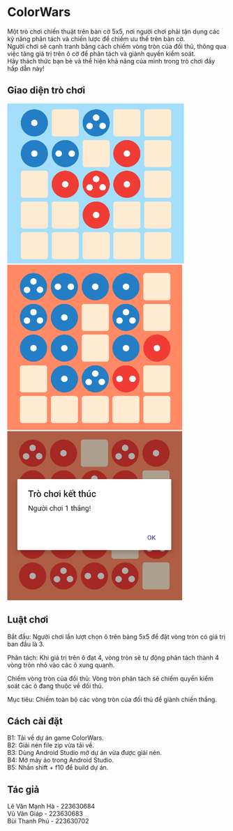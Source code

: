 
# ColorWars
Một trò chơi chiến thuật trên bàn cờ 5x5, nơi người chơi phải tận dụng các kỹ năng phân 
tách và chiến lược để chiếm ưu thế trên bàn cờ.  
Người chơi sẽ cạnh tranh bằng cách chiếm vòng tròn của đối thủ, thông qua việc tăng giá trị trên ô cờ để phân tách và giành quyền kiểm soát.   
Hãy thách thức bạn bè và thể hiện khả 
năng của mình trong trò chơi đầy hấp dẫn này!
  
  
## Giao diện trò chơi
![Ảnh demo1](app\src\main\res\drawable\demo_game1.png)
![Ảnh demo2](app\src\main\res\drawable\demo_game2.png)
![Ảnh demo3](app\src\main\res\drawable\demo_game3.png)


## Luật chơi
Bắt đầu: Người chơi lần lượt chọn ô trên bảng 5x5 để đặt vòng tròn có giá trị ban đầu là 3.

Phân tách: Khi giá trị trên ô đạt 4, vòng tròn sẽ tự động phân tách thành 4 vòng tròn nhỏ vào các ô xung quanh.

Chiếm vòng tròn của đối thủ: Vòng tròn phân tách sẽ chiếm quyền kiểm soát các ô đang thuộc về đối thủ.

Mục tiêu: Chiếm toàn bộ các vòng tròn của đối thủ để giành chiến thắng.


## Cách cài đặt
B1: Tải về dự án game ColorWars.  
B2: Giải nén file zip vừa tải về.  
B3: Dùng Android Studio mở dự án vừa được giải nén.  
B4: Mở máy ảo trong Android Studio.  
B5: Nhấn shift + f10 để build dự án.  


## Tác giả
Lê Văn Mạnh Hà - 223630684  
Vũ Văn Giáp - 223630683  
Bùi Thanh Phú - 223630702